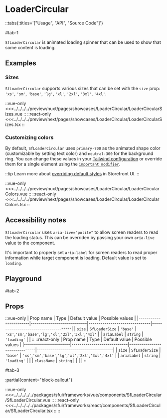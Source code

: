 # LoaderCircular

::tabs{:titles='["Usage", "API", "Source Code"]'}

#tab-1

`SfLoaderCircular` is animated loading spinner that can be used to show that some content is loading.

## Examples

### Sizes

`SfLoaderCircular` supports various sizes that can be set with the `size` prop: `'xs'`, `'sm'`, `'base'`, `'lg'`, `'xl'`, `'2xl'`, `'3xl'`, `'4xl'`.

<Showcase showcase-name="LoaderCircular/LoaderCircularSizes" style="min-height:320px">

::vue-only
<<<../../../../preview/nuxt/pages/showcases/LoaderCircular/LoaderCircularSizes.vue
::
::react-only
<<<../../../../preview/next/pages/showcases/LoaderCircular/LoaderCircularSizes.tsx
::

</Showcase>

### Customizing colors

By default, `SfLoaderCircular` uses `primary-700` as the animated shape color (customizable by setting text color) and `neutral-300` for the background ring. You can change these values in your [Tailwind configuration](https://tailwindcss.com/docs/configuration#theme) or override them for a single element using the [`important modifier`](https://tailwindcss.com/docs/configuration#important-modifier).

::tip
Learn more about [overriding default styles](/customization/overriding-default-styles) in Storefront UI.
::

<Showcase showcase-name="LoaderCircular/LoaderCircularColors">

::vue-only
<<<../../../../preview/nuxt/pages/showcases/LoaderCircular/LoaderCircularColors.vue
::
::react-only
<<<../../../../preview/next/pages/showcases/LoaderCircular/LoaderCircularColors.tsx
::

</Showcase>

## Accessibility notes

`SfLoaderCircular` uses `aria-live="polite"` to allow screen readers to read the loading status. This can be overriden by passing your own `aria-live` value to the component.

It's important to properly set `aria-label` for screen readers to read proper information while target component is loading. Default value is set to `loading`.


## Playground

<Generate />

#tab-2

## Props

::vue-only
| Prop name             | Type                       | Default value                 | Possible values                      |
|-----------------------|----------------------------|-------------------------------|--------------------------------------|
| `size`                |      `SfLoaderSize`        | `'base'`           | `'xs'`,`'sm'`,`'base'`,`'lg'`,`'xl'`,`'2xl'`,`'3xl'`,`'4xl'` |
| `ariaLabel`    |      `string`                | `'loading'`                     |                                      |
::
::react-only
| Prop name             | Type                       | Default value                 | Possible values                      |
|-----------------------|----------------------------|-------------------------------|--------------------------------------|
| `size`                |      `SfLoaderSize`        | `'base'`           | `'xs'`,`'sm'`,`'base'`,`'lg'`,`'xl'`,`'2xl'`,`'3xl'`,`'4xl'` |
| `ariaLabel`    |      `string`                | `'loading'`                     |                                      |
| `className`             |  `string`                    |               |                                  |            |
::

#tab-3

:partial{content="block-callout"}

::vue-only
<<<../../../../../packages/sfui/frameworks/vue/components/SfLoaderCircular/SfLoaderCircular.vue
::
::react-only
<<<../../../../../packages/sfui/frameworks/react/components/SfLoaderCircular/SfLoaderCircular.tsx
::
::
